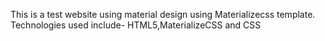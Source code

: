 This is a test website using material design using Materializecss template.
Technologies used include- HTML5,MaterializeCSS and CSS
